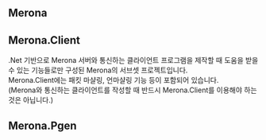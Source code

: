 Merona
----

Merona.Client
----
.Net 기반으로 Merona 서버와 통신하는 클라이언트 프로그램을 제작할 때 도움을 받을 수 있는 기능들로만 구성된 Merona의 서브셋 프로젝트입니다.<br>
Merona.Client에는 패킷 마샬링, 언마샬링 기능 등이 포함되어 있습니다.<br>
(Merona와 통신하는 클라이언트를 작성할 때 반드시 Merona.Client를 이용해야 하는 것은 아닙니다.)

Merona.Pgen
----
